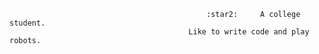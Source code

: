                                                 :star2:     A college student.
                                            Like to write code and play robots.
